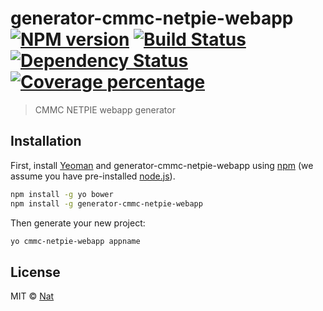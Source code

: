 # generator-cmmc-netpie-webapp [![NPM version][npm-image]][npm-url] [![Build Status][travis-image]][travis-url] [![Dependency Status][daviddm-image]][daviddm-url] [![Coverage percentage][coveralls-image]][coveralls-url]
> CMMC NETPIE webapp generator

## Installation

First, install [Yeoman](http://yeoman.io) and generator-cmmc-netpie-webapp using [npm](https://www.npmjs.com/) (we assume you have pre-installed [node.js](https://nodejs.org/)).

```bash
npm install -g yo bower
npm install -g generator-cmmc-netpie-webapp
```

Then generate your new project:

```bash
yo cmmc-netpie-webapp appname
```

## License

MIT © [Nat]()


[npm-image]: https://badge.fury.io/js/generator-cmmc-netpie-webapp.svg
[npm-url]: https://npmjs.org/package/generator-cmmc-netpie-webapp
[travis-image]: https://travis-ci.org/cmmakerclub/generator-cmmc-netpie-webapp.svg?branch=master
[travis-url]: https://travis-ci.org/cmmakerclub/generator-cmmc-netpie-webapp
[daviddm-image]: https://david-dm.org/cmmakerclub/generator-cmmc-netpie-webapp.svg?theme=shields.io
[daviddm-url]: https://david-dm.org/cmmakerclub/generator-cmmc-netpie-webapp
[coveralls-image]: https://coveralls.io/repos/cmmakerclub/generator-cmmc-netpie-webapp/badge.svg
[coveralls-url]: https://coveralls.io/r/cmmakerclub/generator-cmmc-netpie-webapp
